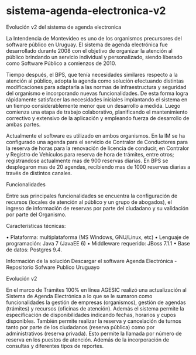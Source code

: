 # sistema-agenda-electronica-v2 
Evolución v2 del sistema de agenda electronica

La Intendencia de Montevideo es uno de los organismos precursores del software público en Uruguay. El sistema de agenda electrónica fue desarrollado durante 2008 con el objetivo de organizar la atención al público brindando un servicio individual y personalizado, siendo liberado como Software Público a comienzos de 2010.

Tiempo después, el BPS, que tenía necesidades similares respecto a la atención al público, adopta la agenda como solución efectuando distintas modificaciones para adaptarla a las normas de infraestructura y seguridad del organismo e incorporando nuevas funcionalidades. De esta forma logra rápidamente satisfacer las necesidades iniciales implantando el sistema en un tiempo considerablemente menor que un desarrollo a medida. Luego comienza una etapa de trabajo colaborativo, planificando el mantenimiento correctivo y extensivo de la aplicación y empleando fuerza de desarrollo de ambas partes.

Actualmente el software es utilizado en ambos organismos. En la IM se ha configurado una agenda para el servicio de Contralor de Conductores para la reserva de horas para la renovación de licencia de conducir, en Contralor y Registro de Vehículos para reserva de hora de trámites, entre otros; registrandose actualmente mas de 900 reservas diarias. En BPS se desplegaron mas de 20 agendas, recibiendo mas de 1000 reservas diarias a través de distintos canales.

Funcionalidades

Entre sus principales funcionalidades se encuentra la configuración de recursos (locales de atención al público y un grupo de abogados), el ingreso de información de reservas por parte del ciudadano y su validación por parte del Organismo.

Características técnicas:

• Plataforma: multiplataforma (MS Windows, GNU/Linux, etc)
• Lenguaje de programación: Java 7 (JavaEE 6)
• Middleware requerido: JBoss 7.1.1
• Base de datos: Postgres 9.4.

Información de la solución
Descargar el software Agenda Electrónica - Repositorio Sofware Publico Uruguayo

Evolución v2

En el marco de Trámites 100% en línea AGESIC realizó una actualización al Sistema de Agenda Electrónica a lo que se le sumaron como funcionalidades la gestión de empresas (organismos), gestión de agendas (trámites) y recursos (oficinas de atención). Además el sistema permite la especificación de disponibilidades indicando fechas, horarios y cupos disponibles. También permite realizar la reserva y cancelación de turnos tanto por parte de los ciudadanos (reserva pública) como por administrativos (reserva privada). Esto permite la llamada por número de reserva en los puestos de atención. Además de la incorporación de consultas y diferentes tipos de reportes.
